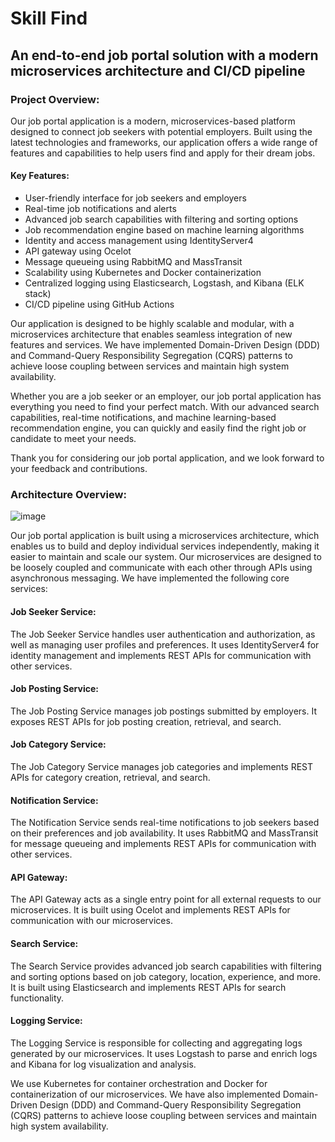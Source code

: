 # Skill Find

## An end-to-end job portal solution with a modern microservices architecture and CI/CD pipeline

### Project Overview:


Our job portal application is a modern, microservices-based platform designed to connect job seekers with potential employers. Built using the latest technologies and frameworks, our application offers a wide range of features and capabilities to help users find and apply for their dream jobs.

#### Key Features:

- User-friendly interface for job seekers and employers
- Real-time job notifications and alerts
- Advanced job search capabilities with filtering and sorting options
- Job recommendation engine based on machine learning algorithms
- Identity and access management using IdentityServer4
- API gateway using Ocelot
- Message queueing using RabbitMQ and MassTransit
- Scalability using Kubernetes and Docker containerization
- Centralized logging using Elasticsearch, Logstash, and Kibana (ELK stack)
- CI/CD pipeline using GitHub Actions

Our application is designed to be highly scalable and modular, with a microservices architecture that enables seamless integration of new features and services. We have implemented Domain-Driven Design (DDD) and Command-Query Responsibility Segregation (CQRS) patterns to achieve loose coupling between services and maintain high system availability.

Whether you are a job seeker or an employer, our job portal application has everything you need to find your perfect match. With our advanced search capabilities, real-time notifications, and machine learning-based recommendation engine, you can quickly and easily find the right job or candidate to meet your needs.

Thank you for considering our job portal application, and we look forward to your feedback and contributions.

### Architecture Overview:

![image](https://user-images.githubusercontent.com/68539411/223212580-1beef704-b842-42f2-baf9-c56c318ec17f.png)



Our job portal application is built using a microservices architecture, which enables us to build and deploy individual services independently, making it easier to maintain and scale our system. Our microservices are designed to be loosely coupled and communicate with each other through APIs using asynchronous messaging. We have implemented the following core services:

#### Job Seeker Service:
The Job Seeker Service handles user authentication and authorization, as well as managing user profiles and preferences. It uses IdentityServer4 for identity management and implements REST APIs for communication with other services.

#### Job Posting Service:
The Job Posting Service manages job postings submitted by employers. It exposes REST APIs for job posting creation, retrieval, and search.

#### Job Category Service:
The Job Category Service manages job categories and implements REST APIs for category creation, retrieval, and search.

#### Notification Service:
The Notification Service sends real-time notifications to job seekers based on their preferences and job availability. It uses RabbitMQ and MassTransit for message queueing and implements REST APIs for communication with other services.

#### API Gateway:
The API Gateway acts as a single entry point for all external requests to our microservices. It is built using Ocelot and implements REST APIs for communication with our microservices.

#### Search Service:
The Search Service provides advanced job search capabilities with filtering and sorting options based on job category, location, experience, and more. It is built using Elasticsearch and implements REST APIs for search functionality.

#### Logging Service:
The Logging Service is responsible for collecting and aggregating logs generated by our microservices. It uses Logstash to parse and enrich logs and Kibana for log visualization and analysis.

We use Kubernetes for container orchestration and Docker for containerization of our microservices. We have also implemented Domain-Driven Design (DDD) and Command-Query Responsibility Segregation (CQRS) patterns to achieve loose coupling between services and maintain high system availability.
